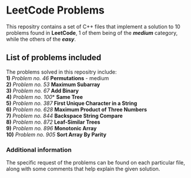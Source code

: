 # LeetCode Problems

This repositry contains a set of C++ files that implement a solution to
10 problems found in **LeetCode**, 1 of them being of the ***medium*** category, while the others of the ***easy***.

## List of problems included

The problems solved in this repositry include:  
**1)** *Problem no. 46* **Permutations** - medium  
**2)** *Problem no. 53* **Maximum Subarray**  
**3)** *Problem no. 67* **Add Binary**  
**4)** *Problem no. 100** **Same Tree**  
**5)** *Problem no. 387* **First Unique Character in a String**  
**6)** *Problem no. 628* **Maximum Product of Three Numbers**  
**7)** *Problem no. 844* **Backspace String Compare**  
**8)** *Problem no. 872* **Leaf-Similar Trees**  
**9)** *Problem no. 896* **Monotonic Array**  
**10)** *Problem no. 905* **Sort Array By Parity**  


### Additional information

The specific request of the problems can be found on each particular file, along with some comments that help explain the given solution.
